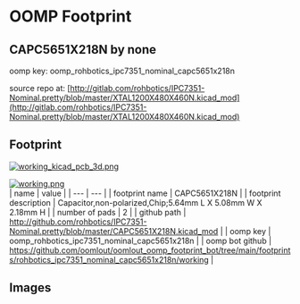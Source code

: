 # OOMP Footprint  
## CAPC5651X218N  by none  
  
oomp key: oomp_rohbotics_ipc7351_nominal_capc5651x218n  
  
source repo at: [http://gitlab.com/rohbotics/IPC7351-Nominal.pretty/blob/master/XTAL1200X480X460N.kicad_mod](http://gitlab.com/rohbotics/IPC7351-Nominal.pretty/blob/master/XTAL1200X480X460N.kicad_mod)  
## Footprint  
  
[![working_kicad_pcb_3d.png](working_kicad_pcb_3d_600.png)](working_kicad_pcb_3d.png)  
  
[![working.png](working_600.png)](working.png)  
| name | value | 
| --- | --- | 
| footprint name | CAPC5651X218N | 
| footprint description | Capacitor,non-polarized,Chip;5.64mm L X 5.08mm W X 2.18mm H | 
| number of pads | 2 | 
| github path | http://github.com/rohbotics/IPC7351-Nominal.pretty/blob/master/CAPC5651X218N.kicad_mod | 
| oomp key | oomp_rohbotics_ipc7351_nominal_capc5651x218n | 
| oomp bot github | https://github.com/oomlout/oomlout_oomp_footprint_bot/tree/main/footprints/rohbotics_ipc7351_nominal_capc5651x218n/working | 
## Images  

